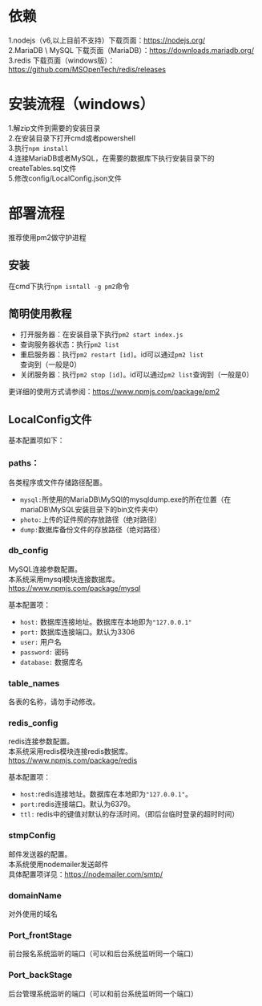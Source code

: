 # 依赖
1.nodejs（v6,以上目前不支持）下载页面：https://nodejs.org/  
2.MariaDB \ MySQL 下载页面（MariaDB）：https://downloads.mariadb.org/  
3.redis 下载页面（windows版）：https://github.com/MSOpenTech/redis/releases

# 安装流程（windows）

1.解zip文件到需要的安装目录  
2.在安装目录下打开cmd或者powershell  
3.执行`npm install`  
4.连接MariaDB或者MySQL，在需要的数据库下执行安装目录下的createTables.sql文件  
5.修改config/LocalConfig.json文件

# 部署流程
推荐使用pm2做守护进程  

## 安装
在cmd下执行`npm isntall -g pm2`命令  

## 简明使用教程
- 打开服务器：在安装目录下执行`pm2 start index.js`
- 查询服务器状态：执行`pm2 list`
- 重启服务器：执行`pm2 restart [id]`。id可以通过`pm2 list`查询到（一般是0）
- 关闭服务器：执行`pm2 stop [id]`。id可以通过`pm2 list`查询到（一般是0）

更详细的使用方式请参阅：https://www.npmjs.com/package/pm2

## LocalConfig文件

基本配置项如下：

### paths：  

各类程序或文件存储路径配置。

- `mysql:`所使用的MariaDB\MySQl的mysqldump.exe的所在位置（在mariaDB\MySQL安装目录下的bin文件夹中）
- `photo:`上传的证件照的存放路径（绝对路径）
- `dump:`数据库备份文件的存放路径（绝对路径）


### db_config

MySQL连接参数配置。  
本系统采用mysql模块连接数据库。  
https://www.npmjs.com/package/mysql

基本配置项：
- `host:` 数据库连接地址。数据库在本地即为`"127.0.0.1"`
- `port:` 数据库连接端口。默认为3306
- `user:` 用户名
- `password:` 密码
- `database:` 数据库名

### table_names

各表的名称，请勿手动修改。

### redis_config

redis连接参数配置。  
本系统采用redis模块连接redis数据库。  
https://www.npmjs.com/package/redis

基本配置项：    
- `host:`redis连接地址。数据库在本地即为`"127.0.0.1"`。
- `port:`redis连接端口。默认为6379。  
- `ttl:` redis中的键值对默认的存活时间。（即后台临时登录的超时时间）

### stmpConfig

邮件发送器的配置。  
本系统使用nodemailer发送邮件  
具体配置项详见：https://nodemailer.com/smtp/

### domainName

对外使用的域名

### Port_frontStage

前台报名系统监听的端口（可以和后台系统监听同一个端口）

### Port_backStage

后台管理系统监听的端口（可以和前台系统监听同一个端口）

